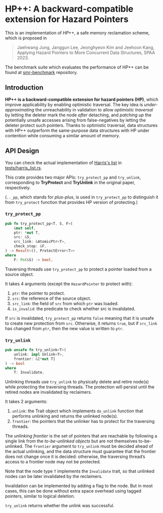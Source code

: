 # HP++: A backward-compatible extension for Hazard Pointers

This is an implementation of *HP++*, a safe memory reclamation scheme, which is proposed in

> Jaehwang Jung, Janggun Lee, Jeonghyeon Kim and Jeehoon Kang, Applying Hazard Pointers to More Concurrent Data Structures, SPAA 2023.

The benchmark suite which evaluates the performance of HP++ can be found at [smr-benchmark](https://github.com/kaist-cp/smr-benchmark) repository.

## Introduction

**HP++ is a backward-compatible extension for hazard pointers (HP)**, which improve applicability by enabling optimistic traversal. The key idea is *under-approximating* the unreachability in validation to allow *optimistic traversal* by letting the deleter mark the node *after* detaching, and *patching up* the potentially unsafe accesses arising from false-negatives by letting the deleter protect such pointers. Thanks to optimistic traversal, data structures with HP++ outperform the same-purpose data structures with HP under contention while consuming a similar amount of memory.

## API Design

You can check the actual implementation of [Harris's list](https://www.cl.cam.ac.uk/research/srg/netos/papers/2001-caslists.pdf) in [tests/harris_list.rs](tests/harris_list.rs).

This crate provides two major APIs: `try_protect_pp` and `try_unlink`, corresponding to **TryProtect** and **TryUnlink** in the original paper, respectively.

(`.._pp`, which stands for *plus-plus*, is used in `try_protect_pp` to distinguish it from `try_protect` function that provides HP version of protecting.)

### `try_protect_pp`

```rust
pub fn try_protect_pp<T, S, F>(
    &mut self,
    ptr: *mut T,
    src: &S,
    src_link: &AtomicPtr<T>,
    check_stop: &F,
) -> Result<(), ProtectError<T>>
where
    F: Fn(&S) -> bool,
```

Traversing threads use `try_protect_pp` to protect a pointer loaded from a source object.

It takes 4 arguments (except the `HazardPointer` to protect with):

1. `ptr`: the pointer to protect.
2. `src`: the reference of the source object.
3. `src_link`: the field of `src` from which `ptr` was loaded.
4. `is_invalid`: the predicate to check whether src is invalidated.

If `src` is invalidated, `try_protect_pp` returns `false` meaning that it is unsafe to create new protection from `src`. Otherwise, it returns `true`, but if `src_link` has changed from `ptr`, then the new value is written to `ptr`.

### `try_unlink`

```rust
pub unsafe fn try_unlink<T>(
    unlink: impl Unlink<T>,
    frontier: &[*mut T]
) -> bool
where
    T: Invalidate,
```

Unlinking threads use `try_unlink` to physically delete and retire node(s) while protecting the traversing threads. The protection will persist until the retired nodes are invalidated by reclaimers.

It takes 2 arguments:

1. `unlink`: the Trait object which implements `do_unlink` function that performs unlinking and returns the unlinked node(s).
2. `frontier`: the pointers that the unlinker has to protect for the traversing threads.

The *unlinking frontier* is the set of pointers that are reachable by following a single link from the *to-be-unlinked objects* but
are not themselves to-be-unlinked. The `frontier` argument to `try_unlink` must be decided ahead of the actual unlinking, and the data structure must guarantee that the frontier does not change once it is decided: otherwise, the traversing thread’s access to a frontier node may not be protected.

Note that the node type `T` implements the `Invalidate` trait, so that unlinked nodes can be later invalidated by the reclaimers.

Invalidation can be implemented by adding a flag to the node. But in most cases, this can be done without extra space overhead using tagged pointers, similar to logical deletion.

`try_unlink` returns whether the unlink was successful.